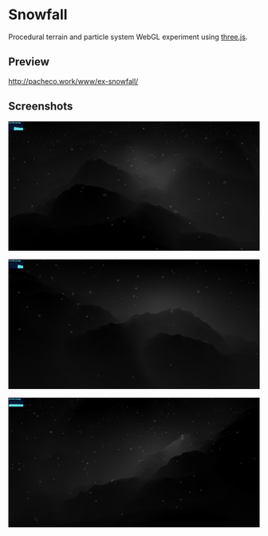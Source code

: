 # Snowfall
Procedural terrain and particle system WebGL experiment using [three.js](https://threejs.org/).

## Preview
http://pacheco.work/www/ex-snowfall/

## Screenshots
![Alt text](screenshot.png?raw=true)

![Alt text](screenshot-2.png?raw=true)

![Alt text](screenshot-3.png?raw=true)
